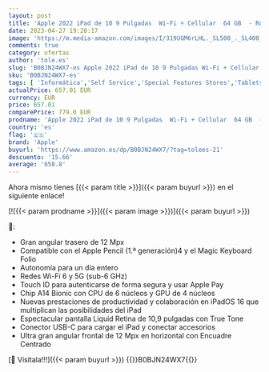 ```yaml
---
layout: post
title: 'Apple 2022 iPad de 10 9 Pulgadas  Wi-Fi + Cellular  64 GB  - Rosa  10.ª generación '
date: 2023-04-27 19:28:17
image: 'https://m.media-amazon.com/images/I/319UGM6rLHL._SL500_._SL400_.jpg'
comments: true
category: ofertas
author: 'tole.es'
slug: 'B0BJN24WX7-es Apple 2022 iPad de 10 9 Pulgadas Wi-Fi + Cellular 64 GB -...'
sku: 'B0BJN24WX7-es'
tags: [ 'Informática','Self Service','Special Features Stores','Tablets','Vuelta al cole: Informática','apple','ipad','🇪🇸', ]
actualPrice: 657.01 EUR
currency: EUR
price: 657.01
comparePrice: 779.0 EUR
prodname: 'Apple 2022 iPad de 10 9 Pulgadas  Wi-Fi + Cellular  64 GB  - Rosa  10.ª generación '
country: 'es'
flag: '🇪🇸'
brand: 'Apple'
buyurl: 'https://www.amazon.es/dp/B0BJN24WX7/?tag=tolees-21'
descuento: '15.66'
average: '658.8'
---
```


Ahora mismo tienes [{{< param title >}}]({{< param buyurl >}}) en el siguiente enlace!

[![{{< param prodname >}}]({{< param image >}})]({{< param buyurl >}})

🔎:

- Gran angular trasero de 12 Mpx
- Compatible con el Apple Pencil (1.ª generación)4 y el Magic Keyboard Folio
- Autonomía para un día entero
- Redes Wi-Fi 6 y 5G (sub-6 GHz)
- Touch ID para autenticarse de forma segura y usar Apple Pay
- Chip A14 Bionic con CPU de 6 núcleos y GPU de 4 núcleos
- Nuevas prestaciones de productividad y colaboración en iPadOS 16 que multiplican las posibilidades del iPad
- Espectacular pantalla Liquid Retina de 10,9 pulgadas con True Tone
- Conector USB-C para cargar el iPad y conectar accesorios
- Ultra gran angular frontal de 12 Mpx en horizontal con Encuadre Centrado

[🛒 Visítala!!!]({{< param buyurl >}})
{{<world>}}B0BJN24WX7{{</world>}}
